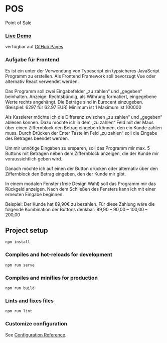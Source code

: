 # POS
Point of Sale

### [Live Demo](https://amirahkami.github.io/pos/)
verfügbar auf [GitHub Pages](https://amirahkami.github.io/pos/).

### Aufgabe für Frontend

Es ist ein unter der Verwendung von Typescript ein typsicheres JavaScript Programm zu erstellen. Als Frontend Framework soll bevorzugt Vue oder alternativ React verwendet werden.

Das Programm soll zwei Eingabefelder „zu zahlen“ und „gegeben“ beinhalten. Anzeige: Rechtsbündig, als Währung formatiert, eingegebene Werte rechts angehängt. Die Beträge sind in Eurocent einzugeben. (Beispiel: 6297 für 62.97 EUR)
Minimum ist 1 Maximum ist 100000

Als Kassierer möchte ich die Differenz zwischen „zu zahlen“ und „gegeben“ ablesen können. Dazu möchte ich in dem „zu zahlen“ Feld mit der Maus über einen Ziffernblock den Betrag eingeben können, den ein Kunde zahlen muss.
Durch Drücken der Enter Taste im Feld „zu zahlen“ soll die Eingabe des Betrages beendet werden.

Um mir unnötige Eingaben zu ersparen, soll das Programm mir max. 5 Buttons mit Beträgen neben dem Ziffernblock anzeigen, die der Kunde mir voraussichtlich geben wird.

Danach möchte ich auf einen der Button drücken oder alternativ über den Ziffernblock den Betrag eingeben, den der Kunde mir gibt.

In einem modalen Fenster (freie Design Wahl) soll das Programm mir das Rückgeld anzeigen. Nach dem Schließen des Fensters kann ich mit einer erneuten Eingabe beginnen.

Beispiel:
Der Kunde hat 89,90€ zu bezahlen.
Für diese Zahlung wäre die folgende Kombination der Buttons denkbar:
89,90 – 90,00 – 100,00 – 200,00

## Project setup
```
npm install
```

### Compiles and hot-reloads for development
```
npm run serve
```

### Compiles and minifies for production
```
npm run build
```

### Lints and fixes files
```
npm run lint
```

### Customize configuration
See [Configuration Reference](https://cli.vuejs.org/config/).
